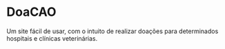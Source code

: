 # DoaCAO
Um site fácil de usar, com o intuito de realizar doações para determinados hospitais e clínicas veterinárias.

